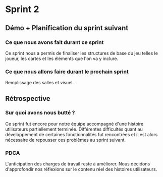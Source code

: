 # Sprint 2

## Démo + Planification du sprint suivant

### Ce que nous avons fait durant ce sprint
Ce sprint nous a permis de finaliser les structures de base du jeu telles le joueur, les cartes et les éléments que l'on va y inclure.

### Ce que nous allons faire durant le prochain sprint
Remplissage des salles et visuel.

## Rétrospective

### Sur quoi avons nous butté ?
Ce sprint fut encore pour notre équipe accompagné d'une histoire utilisateurs partiellement terminée. Différentes difficultés quant au développement de certaines fonctionnalités fut rencontrées et il est alors nécessaire de repousser ces problèmes au sprint suivant.

### PDCA
L'anticipation des charges de travail reste à améliorer.
Nous décidons d'approfondir nos réflexions sur le contenu réel des histoires utilisateurs.